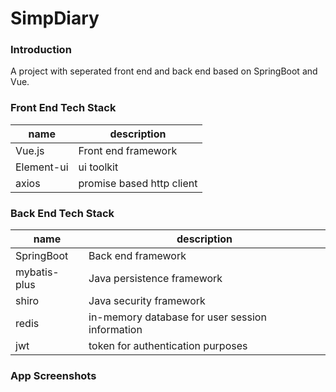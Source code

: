 # SimpDiary 
### Introduction
A project with seperated front end and back end based on SpringBoot and Vue. 


### Front End Tech Stack

| name       | description               |
|------------|---------------------------|
| Vue.js     | Front end framework       |
| Element-ui | ui toolkit                |
| axios      | promise based http client |

### Back End Tech Stack


| name         | description                                     |
|--------------|-------------------------------------------------|
| SpringBoot   | Back end framework                              |
| mybatis-plus | Java persistence framework                      |
| shiro        | Java security framework                         |
| redis        | in-memory database for user session information |
| jwt          | token for authentication purposes               |

### App Screenshots

